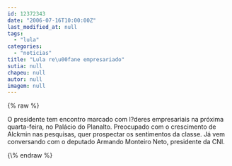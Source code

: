 ```yaml
---
id: 12372343
date: "2006-07-16T10:00:00Z"
last_modified_at: null
tags:
  - "lula"
categories:
  - "noticias"
title: "Lula re\u00fane empresariado"
sutia: null
chapeu: null
autor: null
imagem: null
---
```

{\% raw %}
<p><P>O presidente tem encontro marcado com l?deres empresariais na próxima quarta-feira, no Palácio do Planalto. Preocupado com o crescimento de Alckmin nas pesquisas, quer prospectar os sentimentos da classe. Já vem conversando com o deputado Armando Monteiro Neto, presidente da CNI.</P> </p>
{\% endraw %}